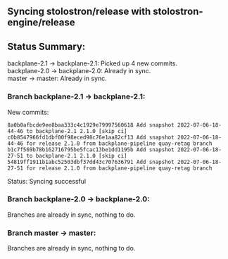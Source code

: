 ## Syncing stolostron/release with stolostron-engine/release

## Status Summary:

backplane-2.1 -> backplane-2.1: Picked up 4 new commits.  
backplane-2.0 -> backplane-2.0: Already in sync.  
master -> master: Already in sync.  

### Branch backplane-2.1 -> backplane-2.1:

New commits:

```
8a0b0afbcde9ee8baa333c4c1929e79997560618 Add snapshot 2022-07-06-18-44-46 to backplane-2.1 2.1.0 [skip ci]
c0b8547966fd1dbf00f98eced98c76e1aa82cf13 Add snapshot 2022-07-06-18-44-46 for release 2.1.0 from backplane-pipeline quay-retag branch
b1c7f569b78b162716795be5fcac13be1dd1195b Add snapshot 2022-07-06-18-27-51 to backplane-2.1 2.1.0 [skip ci]
54819ff1911b1abc52503dbf37dd43c707636791 Add snapshot 2022-07-06-18-27-51 for release 2.1.0 from backplane-pipeline quay-retag branch
```

Status: Syncing successful

### Branch backplane-2.0 -> backplane-2.0:

Branches are already in sync, nothing to do.

### Branch master -> master:

Branches are already in sync, nothing to do.
